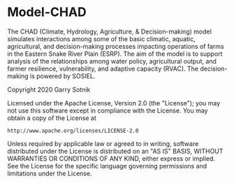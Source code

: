 # Model-CHAD
The CHAD (Climate, Hydrology, Agriculture, &amp; Decision-making) model simulates interactions among some of the basic climatic, aquatic, agricultural, and decision-making processes impacting operations of farms in the Eastern Snake River Plain (ESRP). The aim of the model is to support analysis of the relationships among water policy, agricultural output, and farmer resilience, vulnerability, and adaptive capacity (RVAC). The decision-making is powered by SOSIEL.

Copyright 2020 Garry Sotnik

Licensed under the Apache License, Version 2.0 (the "License");
you may not use this software except in compliance with the License.
You may obtain a copy of the License at

    http://www.apache.org/licenses/LICENSE-2.0

Unless required by applicable law or agreed to in writing, software
distributed under the License is distributed on an "AS IS" BASIS,
WITHOUT WARRANTIES OR CONDITIONS OF ANY KIND, either express or implied.
See the License for the specific language governing permissions and
limitations under the License.
